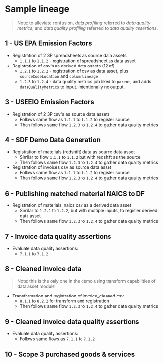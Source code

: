 # Sample lineage

> Note: to alleviate confusion, _data profiling_ referred to _data quality metrics_, and _data quality profiling_ referred to _data quality assertions_.

## 1 - US EPA Emission Factors

- Registration of 2 3P spreadsheets as source data assets
  - `1.1.1` to `1.1.2` - registration of spreadsheet as data asset
- Registration of csv's as derived data assets (12 of)
  - `1.2.1` to `1.2.2` - registration of csv as data asset, plus `sourceCodeLocation` and `columnLineage`
  - `1.2.3` to `1.2.4` - data quality metrics job liked to `parent`, and adds `dataQualityMetrics` to input. Intentionally no output.

## 3 - USEEIO Emission Factors

- Registration of 2 3P csv's as source data assets
  - Follows same flow as `1.1.1` to `1.1.2` to register source
  - Then follows same flow `1.2.3` to `1.2.4` to gather data quality metrics

## 4 - SDF Demo Data Generation

- Registration of materials (redshift) data as source data asset
  - Similar to flow `1.1.1` to `1.1.2` but with redshift as the source
  - Then follows same flow `1.2.3` to `1.2.4` to gather data quality metrics
- Registration of invoices csv as source data asset
  - Follows same flow as `1.1.1` to `1.1.2` to register source
  - Then follows same flow `1.2.3` to `1.2.4` to gather data quality metrics

## 6 - Publishing matched material NAICS to DF

- Registration of materials_naics csv as a derived data asset
  - Similar to `1.2.1` to `1.2.2`, but with multiple inputs, to register derived data asset
  - Then follows same flow `1.2.3` to `1.2.4` to gather data quality metrics

## 7 - Invoice data quality assertions

- Evaluate data quality assertions:
  - `7.1.1` to `7.1.2`

## 8 - Cleaned invoice data

> Note: this is the only one in the demo using transform capabilities of data asset module!

- Transformation and registration of invoice_cleaned.csv
  - `8.1.1` to `8.2.2` for transform and registration
  - Then follows same flow `1.2.3` to `1.2.4` to gather data quality metrics

## 9 - Cleaned invoice data quality assertions

- Evaluate data quality assertions:
  - Follows same flows as `7.1.1` to `7.1.2`

## 10 - Scope 3 purchased goods & services
